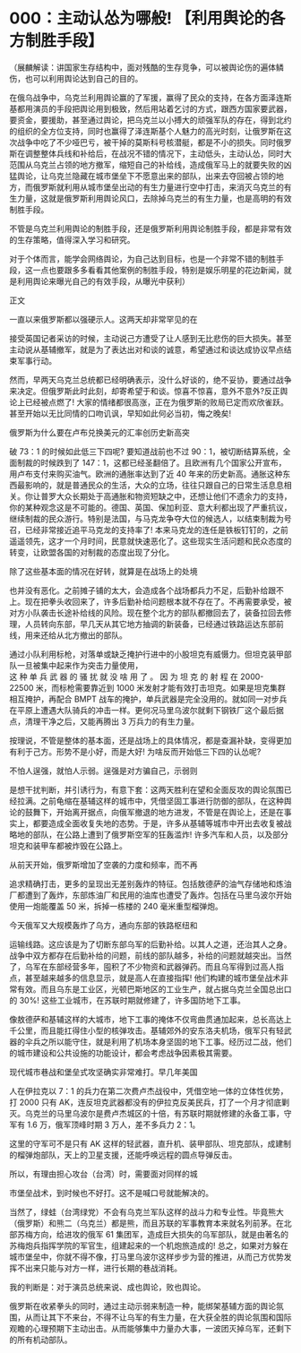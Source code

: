 # 000：主动认怂为哪般! 【利用舆论的各方制胜手段】

（展麟解读：讲国家生存结构中，面对残酷的生存竞争，可以被舆论伤的遍体鳞伤，也可以利用舆论达到自己的目的。

在俄乌战争中，乌克兰利用舆论赢的了军援，赢得了民众的支持，在各方面泽连斯基都用演员的手段把舆论用到极致，然后用站着乞讨的方式，跟西方国家要武器，要资金，要援助，甚至通过舆论，把乌克兰以小搏大的顽强军队的存在，得到北约的组织的全方位支持，同时也赢得了泽连斯基个人魅力的高光时刻，让俄罗斯在这次战争中吃了不少哑巴亏，被干掉的莫斯科号核潜艇，都是不小的损失。同时俄罗斯在调整整体兵线和补给后，在战况不错的情况下，主动低头，主动认怂，同时大范围从乌克兰占领的地方撤军，缩短自己的补给线，造成俄军马上的就要失败的凶猛舆论，让乌克兰隐藏在城市堡垒下不愿意出来的部队，出来去夺回被占领的地方，而俄罗斯就利用从城市堡垒出动的有生力量进行空中打击，来消灭乌克兰的有生力量，这就是俄罗斯利用舆论风口，去除掉乌克兰的有生力量，也是高明的有效制胜手段。

不管是乌克兰利用舆论的制胜手段，还是俄罗斯利用舆论制胜手段，都是非常有效的生存策略，值得深入学习和研究。

对于个体而言，能学会网络舆论，为自己达到目标，也是一个非常不错的制胜手段，这一点也要跟多多看看其他案例的制胜手段，特别是娱乐明星的花边新闻，就是利用舆论来曝光自己的有效手段，从曝光中获利）

正文

一直以来俄罗斯都以强硬示人。这两天却非常罕见的在

接受英国记者采访的时候，主动说己方遭受了让人感到无比悲伤的巨大损失。甚至主动说从基辅撤军，就是为了表达出对和谈的诚意，希望通过和谈达成协议早点结束军事行动。

然而，早两天乌克兰总统都已经明确表示，没什么好谈的，绝不妥协，要通过战争来决定。但俄罗斯此时此刻，却寄希望于和谈。惊喜不惊喜，意外不意外?反正舆论上已经被点燃了! 大家的情绪都很高涨，正在为俄罗斯的败局已定而欢欣雀跃。甚至开始以无比同情的口吻讥讽，早知如此何必当初，悔之晚矣!

俄罗斯为什么要在卢布兑换美元的汇率创历史新高突

破 73：1 的时候如此低三下四呢? 要知道战前也不过 90：1，被切断结算系统，全面制裁的时候跌到了 147：1，这都已经圣翻倍了。且欧洲有几个国家公开宣布，用卢布支付来购买油气。欧洲的通胀率达到了近 40 年来的历史新高。通胀这种东西最影响的，就是普通民众的生活，大众的立场，往往只跟自己的日常生活息息相关。你让普罗大众长期处于高通胀和物资短缺之中，还想让他们不遗余力的支持，你的某种观念这是不可能的。德国、英国、保加利亚、意大利都出现了严重抗议，继续制裁的民众游行。特别是法国，与马克龙争夺大位的候选人，以结束制裁为号召，已经非常接近追平马克龙的支持率了! 本来马克龙的连任是铁板钉钉的，之前遥遥领先，这才一个月时间，民意就快速恶化了。这些现实生活问题和民众态度的转变，让欧盟各国的对制裁的态度出现了分化。

除了这些基本面的情况在好转，就算是在战场上的处境

也并没有恶化。之前摊子铺的太大，会造成各个战场都兵力不足，后勤补给跟不上。现在把拳头收回来了，许多后勤补给问题根本就不存在了。不再需要承受，被对方小队袭击长途补给线的风险。现在整个北方的部队都撤回去了，装备拉回去修理，人员转向东部，早几天从其它地方抽调的新装备，已经通过铁路运达东部前线，用来还给从北方撤出的部队。

通过小队利用标枪，对落单或缺乏掩护行进中的小股坦克有威慑力。但坦克装甲部队一旦被集中起来作为突击力量使用，这 种 单 兵 武 器 的 骚 扰 就 没 啥 用 了 。 因 为 坦 克 的 射 程 在 2000-22500 米，而标枪需要靠近到 1000 米发射才能有效打击坦克。如果是坦克集群相互掩护，再配合 BMPT 战车的掩护，单兵武器是完全没用的。就如同一对步兵在平原上遭遇大队骑兵的冲击一样。更何况马里乌波尔就剩下钢铁厂这个最后据点，清理干净之后，又能再腾出 3 万兵力的有生力量。

按理说，不管是整体的基本面，还是战场上的具体情况，都是查漏补缺，变得更加有利于己方。形势不是小好，而是大好! 为啥反而开始低三下四的认怂呢?

不怕人逞强，就怕人示弱。逞强是对方骗自己，示弱则

是想干扰判断，并引诱行为，有意下套：这两天胜利在望和全面反攻的舆论氛围已经拉满。之前龟缩在基辅这样的城市中，凭借坚固工事进行防御的部队，在这种舆论的鼓舞下，开始离开据点，向俄军撤退的地方进发，不管是在舆论上，还是在事实上，都要造成全面收复失地的态势。于是，许多从基辅等城市中开出去收复被战略地的部队，在公路上遭到了俄罗斯空军的狂轰滥炸! 许多汽车和人员，以及部分坦克和装甲车都被炸毁在公路上。

从前天开始，俄罗斯增加了空袭的力度和频率，而不再

追求精确打击，更多的呈现出无差别轰炸的特征。包括敖德萨的油气存储地和炼油厂都遭到了轰炸，东部炼油厂和民用的油库也遭受了轰炸。包括在马里乌波尔开始使用一炮能覆盖 50 米，拆掉一栋楼的 240 毫米重型榴弹炮。

今天俄军又大规模轰炸了乌方，通向东部的铁路枢纽和

运输线路。这应该是为了切断东部乌军的后勤补给。以其人之道，还治其人之身。战争中双方都存在后勤补给的问题，前线的部队越多，补给的问题就越突出。当然了，乌军在东部经营多年，囤积了不少物资和武器弹药。而且乌军得到过高人指点，甚至越来越多的信息显示，就是高人在直接指挥! 他们构建的城市堡垒战术非常有效。而且乌东是工业区，光顿巴斯地区的工业生产，就占据乌克兰全国总出口的 30%! 这些工业城市，在苏联时期就修建了，许多国防地下工事。

像敖德萨和基辅这样的大城市，地下工事的掩体不仅弯曲贯通加起来，总长高达上千公里，而且能扛得住小型的核弹攻击。基辅郊外的安东洛夫机场，俄军只有轻武器的伞兵之所以能守住，就是利用了机场本身坚固的地下工事。经历过二战，他们的城市建设和公共设施的功能设计，都会考虑战争因素极其需要。

现代城市巷战和堡垒式攻坚确实非常难打。早几年美国

人在伊拉克以 7：1 的兵力在第二次费卢杰战役中，凭借空地一体的立体性优势，打 2000 只有 AK，连反坦克武器都没有的伊拉克反美民兵，打了一个月才彻底剿灭。乌克兰的马里乌波尔是费卢杰城区的十倍，有苏联时期就修建的永备工事，守军有 1.6 万，俄军顶峰时期 3 万人，差不多兵力 2：1。

这里的守军可不是只有 AK 这样的轻武器，直升机、装甲部队、坦克部队，成建制的榴弹炮部队，天上的卫星支援，还能呼唤远程的圆点导弹反击。

所以，有理由担心攻台（台湾）时，需要面对同样的城

市堡垒战术，到时候也不好打。这不是喊口号就能解决的。

当然了，绿蛙（台湾绿党）不会有乌克兰军队这样的战斗力和专业性。毕竟熊大（俄罗斯）和熊二（乌克兰）都是熊，而且苏联的军事教育本来就名列前茅。在北部苏梅方向，给进攻的俄军 61 集团军，造成巨大损失的乌军部队，就是由著名的苏梅炮兵指挥学院的军官生，组建起来的一个机炮旅造成的! 总之，如果对方躲在城市堡垒中，你就不得不像，打马里乌波尔这样步步为营的推进，从而己方优势发挥不出来只能与对方一样，进行长期的巷战消耗。

我的判断是：对于演员总统来说、成也舆论，败也舆论。

俄罗斯在收紧拳头的同时，通过主动示弱来制造一种，能绑架基辅方面的舆论氛围，从而让其下不来台，不得不让乌军的有生力量，在大获全胜的舆论氛围和国际观瞻的心理预期下主动出击。从而能够集中力量办大事，一波团灭掉乌军，还剩下的所有机动部队。